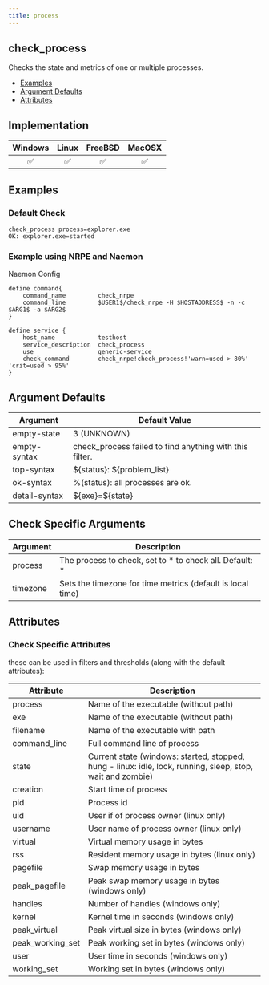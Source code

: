 ```yaml
---
title: process
---
```


## check_process

Checks the state and metrics of one or multiple processes.

- [Examples](#examples)
- [Argument Defaults](#argument-defaults)
- [Attributes](#attributes)

## Implementation

| Windows            | Linux              | FreeBSD            | MacOSX             |
|:------------------:|:------------------:|:------------------:|:------------------:|
| :white_check_mark: | :white_check_mark: | :white_check_mark: | :white_check_mark: |

## Examples

### Default Check

    check_process process=explorer.exe
    OK: explorer.exe=started

### Example using NRPE and Naemon

Naemon Config

    define command{
        command_name         check_nrpe
        command_line         $USER1$/check_nrpe -H $HOSTADDRESS$ -n -c $ARG1$ -a $ARG2$
    }

    define service {
        host_name            testhost
        service_description  check_process
        use                  generic-service
        check_command        check_nrpe!check_process!'warn=used > 80%' 'crit=used > 95%'
    }

## Argument Defaults

| Argument      | Default Value                                           |
| ------------- | ------------------------------------------------------- |
| empty-state   | 3 (UNKNOWN)                                             |
| empty-syntax  | check_process failed to find anything with this filter. |
| top-syntax    | \${status}: \${problem_list}                            |
| ok-syntax     | %(status): all processes are ok.                        |
| detail-syntax | \${exe}=\${state}                                       |

## Check Specific Arguments

| Argument | Description                                                |
| -------- | ---------------------------------------------------------- |
| process  | The process to check, set to \* to check all. Default: \*  |
| timezone | Sets the timezone for time metrics (default is local time) |

## Attributes

### Check Specific Attributes

these can be used in filters and thresholds (along with the default attributes):

| Attribute        | Description                                                                                                |
| ---------------- | ---------------------------------------------------------------------------------------------------------- |
| process          | Name of the executable (without path)                                                                      |
| exe              | Name of the executable (without path)                                                                      |
| filename         | Name of the executable with path                                                                           |
| command_line     | Full command line of process                                                                               |
| state            | Current state (windows: started, stopped, hung - linux: idle, lock, running, sleep, stop, wait and zombie) |
| creation         | Start time of process                                                                                      |
| pid              | Process id                                                                                                 |
| uid              | User if of process owner (linux only)                                                                      |
| username         | User name of process owner (linux only)                                                                    |
| virtual          | Virtual memory usage in bytes                                                                              |
| rss              | Resident memory usage in bytes (linux only)                                                                |
| pagefile         | Swap memory usage in bytes                                                                                 |
| peak_pagefile    | Peak swap memory usage in bytes (windows only)                                                             |
| handles          | Number of handles (windows only)                                                                           |
| kernel           | Kernel time in seconds (windows only)                                                                      |
| peak_virtual     | Peak virtual size in bytes (windows only)                                                                  |
| peak_working_set | Peak working set in bytes (windows only)                                                                   |
| user             | User time in seconds (windows only)                                                                        |
| working_set      | Working set in bytes (windows only)                                                                        |
